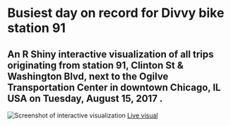 # Busiest day on record for Divvy bike station 91
## An R Shiny interactive visualization of all trips originating from station 91, Clinton St & Washington Blvd, next to the Ogilve Transportation Center in downtown Chicago, IL USA on Tuesday, August 15, 2017 .

![Screenshot of interactive visualization](https://akelle26.shinyapps.io/Station_91/)
[Live visual](https://akelle26.shinyapps.io/Station_91/)
